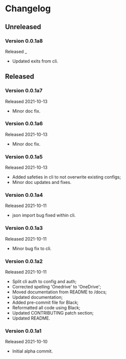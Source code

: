# Changelog

## Unreleased

### Version 0.0.1a8

Released _

* Updated exits from cli.

## Released

### Version 0.0.1a7

Released 2021-10-13

* Minor doc fix.

### Version 0.0.1a6

Released 2021-10-13

* Minor doc fix.

### Version 0.0.1a5

Released 2021-10-13

* Added safeties in cli to not overwrite existing configs;
* Minor doc updates and fixes.

### Version 0.0.1a4

Released 2021-10-11

* json import bug fixed within cli.

### Version 0.0.1a3

Released 2021-10-11

* Minor bug fix to cli.

### Version 0.0.1a2

Released 2021-10-11

* Split cli auth to config and auth;
* Corrected spelling 'Onedrive' to 'OneDrive';
* Moved documentation from README to /docs;
* Updated documentation;
* Added pre-commit file for Black;
* Reformatted all code using Black;
* Updated CONTRIBUTING patch section;
* Updated README.

### Version 0.0.1a1

Released 2021-10-10

* Initial alpha commit.